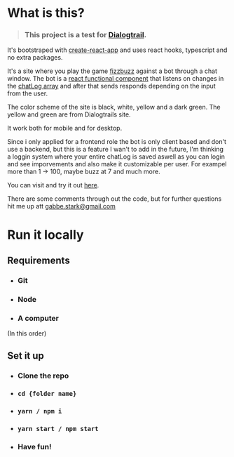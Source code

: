 # What is this?
>### This project is a test for [Dialogtrail](https://www.dialogtrail.com/).

It's bootstraped with [create-react-app](https://github.com/facebook/create-react-app) and uses react hooks, typescript and no extra packages.

It's a site where you play the game [fizzbuzz](https://en.wikipedia.org/wiki/Fizz_buzz) against a bot through a chat window. The bot is a [react functional component](src/utils/Bot.tsx) that listens on changes in the [chatLog array](src/providers/ChatLogProvider.tsx) and after that sends responds depending on the input from the user.

The color scheme of the site is black, white, yellow and a dark green. The yellow and green are from Dialogtrails site.

It work both for mobile and for desktop.

Since i only applied for a frontend role the bot is only client based and don't use a backend, but this is a feature I wan't to add in the future, I'm thinking a loggin system where your entire chatLog is saved aswell as you can login and see imporvements and also make it customizable per user. For exampel more than 1 -> 100, maybe buzz at 7 and much more.

You can visit and try it out [here](https://fizzbuzz-bot-game.vercel.app/).

There are some comments through out the code, but for further questions hit me up att [gabbe.stark@gmail.com](mailto:gabbe.stark@gmail.com?subject=FizzBuzz%20bot%20questions)

# Run it locally

## Requirements
* ### Git
* ### Node
* ### A computer
(In this order)

## Set it up
* ### Clone the repo
* ### ```cd {folder name}```
* ### ```yarn / npm i```
* ### ```yarn start / npm start```
* ### Have fun!
